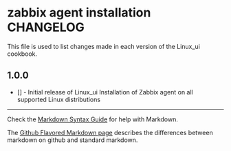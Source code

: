 # zabbix agent installation CHANGELOG

This file is used to list changes made in each version of the Linux_ui cookbook.

## 1.0.0
- [] - Initial release of Linux_ui
Installation of Zabbix agent on all supported Linux distributions

- - -
Check the [Markdown Syntax Guide](http://daringfireball.net/projects/markdown/syntax) for help with Markdown.

The [Github Flavored Markdown page](http://github.github.com/github-flavored-markdown/) describes the differences between markdown on github and standard markdown.
